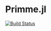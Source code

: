 # Primme.jl

[![Build Status](https://travis-ci.org/andreasnoack/Primme.jl.svg?branch=master)](https://travis-ci.org/andreasnoack/Primme.jl)
